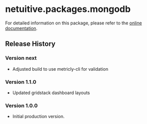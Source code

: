 # netuitive.packages.mongodb

For detailed information on this package, please refer to the [online documentation](https://hlp.app.netuitive.com/Content/Integrations/mongodb.htm).

## Release History

### Version next

* Adjusted build to use metricly-cli for validation

### Version 1.1.0

* Updated gridstack dashboard layouts

### Version 1.0.0

* Initial production version.
